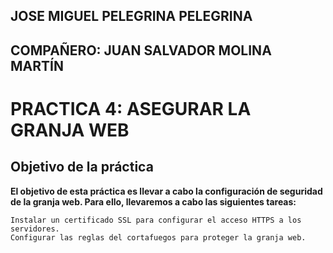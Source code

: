 ## JOSE MIGUEL PELEGRINA PELEGRINA
## COMPAÑERO: JUAN SALVADOR MOLINA MARTÍN

# PRACTICA 4: ASEGURAR LA GRANJA WEB

## Objetivo de la práctica

**El objetivo de esta práctica es llevar a cabo la configuración de seguridad de la granja web. Para ello, llevaremos a cabo las siguientes tareas:**

	Instalar un certificado SSL para configurar el acceso HTTPS a los servidores.
	Configurar las reglas del cortafuegos para proteger la granja web.
